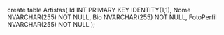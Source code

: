 create table Artistas(
	Id INT PRIMARY KEY IDENTITY(1,1),
	Nome NVARCHAR(255) NOT NULL,
	Bio NVARCHAR(255) NOT NULL,
	FotoPerfil NVARCHAR(255) NOT NULL
);
